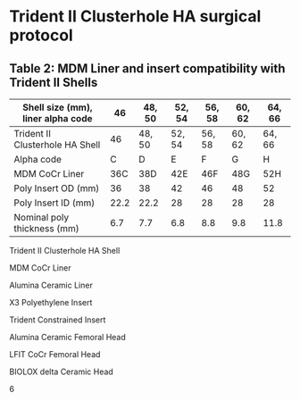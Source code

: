

# Trident II Clusterhole HA surgical protocol

## Table 2: MDM Liner and insert compatibility with Trident II Shells

<table>
  <thead>
    <tr>
      <th>Shell size (mm), liner alpha code</th>
      <th>46</th>
      <th>48, 50</th>
      <th>52, 54</th>
      <th>56, 58</th>
      <th>60, 62</th>
      <th>64, 66</th>
    </tr>
  </thead>
  <tbody>
    <tr>
      <td>Trident II Clusterhole HA Shell</td>
      <td>46</td>
      <td>48, 50</td>
      <td>52, 54</td>
      <td>56, 58</td>
      <td>60, 62</td>
      <td>64, 66</td>
    </tr>
    <tr>
      <td>Alpha code</td>
      <td>C</td>
      <td>D</td>
      <td>E</td>
      <td>F</td>
      <td>G</td>
      <td>H</td>
    </tr>
    <tr>
      <td>MDM CoCr Liner</td>
      <td>36C</td>
      <td>38D</td>
      <td>42E</td>
      <td>46F</td>
      <td>48G</td>
      <td>52H</td>
    </tr>
    <tr>
      <td>Poly Insert OD (mm)</td>
      <td>36</td>
      <td>38</td>
      <td>42</td>
      <td>46</td>
      <td>48</td>
      <td>52</td>
    </tr>
    <tr>
      <td>Poly Insert ID (mm)</td>
      <td>22.2</td>
      <td>22.2</td>
      <td>28</td>
      <td>28</td>
      <td>28</td>
      <td>28</td>
    </tr>
    <tr>
      <td>Nominal poly thickness (mm)</td>
      <td>6.7</td>
      <td>7.7</td>
      <td>6.8</td>
      <td>8.8</td>
      <td>9.8</td>
      <td>11.8</td>
    </tr>
  </tbody>
</table>

Trident II Clusterhole HA Shell

MDM CoCr Liner

Alumina Ceramic Liner

X3 Polyethylene Insert

Trident Constrained Insert

Alumina Ceramic Femoral Head

LFIT CoCr Femoral Head

BIOLOX delta Ceramic Head

6
